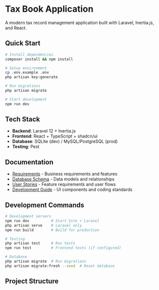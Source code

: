 # Tax Book Application

A modern tax record management application built with Laravel, Inertia.js, and React.

## Quick Start

```bash
# Install dependencies
composer install && npm install

# Setup environment
cp .env.example .env
php artisan key:generate

# Run migrations
php artisan migrate

# Start development
npm run dev
```

## Tech Stack

- **Backend**: Laravel 12 + Inertia.js
- **Frontend**: React + TypeScript + shadcn/ui
- **Database**: SQLite (dev) / MySQL/PostgreSQL (prod)
- **Testing**: Pest

## Documentation

- [Requirements](./docs/requirements.md) - Business requirements and features
- [Database Schema](./docs/database-schema.md) - Data models and relationships
- [User Stories](./docs/user-stories.md) - Feature requirements and user flows
- [Development Guide](./docs/development-guidelines.md) - UI components and coding standards

## Development Commands

```bash
# Development servers
npm run dev          # Start Vite + Laravel
php artisan serve    # Laravel only
npm run build        # Build for production

# Testing
php artisan test     # Run tests
npm run test         # Frontend tests (if configured)

# Database
php artisan migrate  # Run migrations
php artisan migrate:fresh --seed  # Reset database
```

## Project Structure


